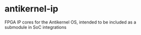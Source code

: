 # antikernel-ip
FPGA IP cores for the Antikernel OS, intended to be included as a submodule in SoC integrations
